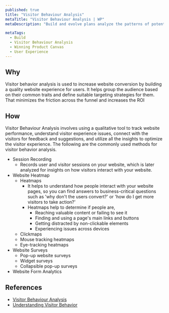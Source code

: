 ```yaml
---
published: true
title: "Visitor Behaviour Analysis"
metaTitle: "Visitor Behaviour Analysis | WP"
metaDescription: "Build and evolve plans analyze the patterns of potential customers to your marketing sites."

metaTags:
  - Build
  - Visitor Behaviour Analysis
  - Winning Product Canvas
  - User Experience
---
```


## Why
Visitor behavior analysis is used to increase website conversion by building a quality website experience for users. It helps group the audience based on their common traits and define suitable targeting strategies for them. That minimizes the friction across the funnel and increases the ROI

## How
Visitor Behaviour Analysis involves using a qualitative tool to track website performance, understand visitor experience issues, connect with the visitors for feedback and suggestions, and utilize all the insights to optimize the visitor experience. The following are the commonly used methods for visitor behavior analysis.

- Session Recording
  - Records user and visitor sessions on your website, which is later analyzed for insights on how visitors interact with your website.
- Website Heatmap
  - Heatmaps
    - It helps to understand how people interact with your website pages, so you can find answers to business-critical questions such as 'why don't the users convert?' or 'how do I get more visitors to take action?'
    - Heatmaps help to determine if people are,
      - Reaching valuable content or failing to see it
      - Finding and using a page's main links and buttons
      - Getting distracted by non-clickable elements
      - Experiencing issues across devices
  - Clickmaps
  - Mouse tracking heatmaps
  - Eye-tracking heatmaps
- Website Surveys
    - Pop-up website surveys
    - Widget surveys
    - Collapsible pop-up surveys
- Website Form Analytics

## References

- [Visitor Behaviour Analysis](https://vwo.com/visitor-behavior-analysis/)
- [Understanding Visitor Behavior](https://www.practicalecommerce.com/Web-Analytics-Understanding-Visitor-Behavior)
